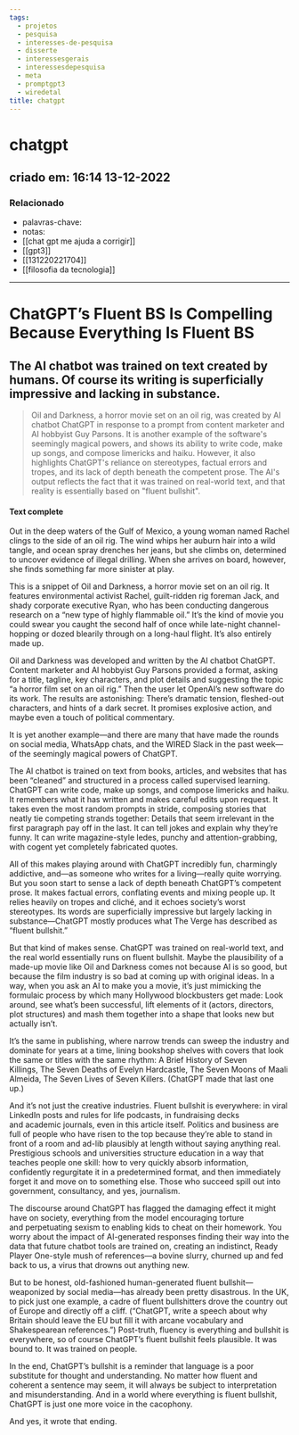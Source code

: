 ```yaml
---
tags:
  - projetos
  - pesquisa
  - interesses-de-pesquisa
  - disserte
  - interessesgerais
  - interessesdepesquisa
  - meta
  - promptgpt3
  - wiredetal
title: chatgpt
---
```

# chatgpt
## criado em: 16:14 13-12-2022

### Relacionado
- palavras-chave:    
- notas: 
- [[chat gpt me ajuda a corrigir]]
- [[gpt3]]
- [[131220221704]]
- [[filosofia da tecnologia]]
---
# ChatGPT’s Fluent BS Is Compelling Because Everything Is Fluent BS
## The AI chatbot was trained on text created by humans. Of course its writing is superficially impressive and lacking in substance.

>Oil and Darkness, a horror movie set on an oil rig, was created by AI chatbot ChatGPT in response to a prompt from content marketer and AI hobbyist Guy Parsons. It is another example of the software's seemingly magical powers, and shows its ability to write code, make up songs, and compose limericks and haiku. However, it also highlights ChatGPT's reliance on stereotypes, factual errors and tropes, and its lack of depth beneath the competent prose. The AI's output reflects the fact that it was trained on real-world text, and that reality is essentially based on "fluent bullshit".

#### Text complete

Out in the deep waters of the Gulf of Mexico, a young woman named Rachel clings to the side of an oil rig. The wind whips her auburn hair into a wild tangle, and ocean spray drenches her jeans, but she climbs on, determined to uncover evidence of illegal drilling. When she arrives on board, however, she finds something far more sinister at play.

This is a snippet of Oil and Darkness, a horror movie set on an oil rig. It features environmental activist Rachel, guilt-ridden rig foreman Jack, and shady corporate executive Ryan, who has been conducting dangerous research on a “new type of highly flammable oil.” It’s the kind of movie you could swear you caught the second half of once while late-night channel-hopping or dozed blearily through on a long-haul flight. It’s also entirely made up. 

Oil and Darkness was developed and written by the AI chatbot ChatGPT. Content marketer and AI hobbyist Guy Parsons provided a format, asking for a title, tagline, key characters, and plot details and suggesting the topic “a horror film set on an oil rig.” Then the user let OpenAI’s new software do its work. The results are astonishing: There’s dramatic tension, fleshed-out characters, and hints of a dark secret. It promises explosive action, and maybe even a touch of political commentary. 

It is yet another example—and there are many that have made the rounds on social media, WhatsApp chats, and the WIRED Slack in the past week—of the seemingly magical powers of ChatGPT. 

The AI chatbot is trained on text from books, articles, and websites that has been “cleaned” and structured in a process called supervised learning. ChatGPT can write code, make up songs, and compose limericks and haiku. It remembers what it has written and makes careful edits upon request. It takes even the most random prompts in stride, composing stories that neatly tie competing strands together: Details that seem irrelevant in the first paragraph pay off in the last. It can tell jokes and explain why they’re funny. It can write magazine-style ledes, punchy and attention-grabbing, with cogent yet completely fabricated quotes.

All of this makes playing around with ChatGPT incredibly fun, charmingly addictive, and—as someone who writes for a living—really quite worrying. But you soon start to sense a lack of depth beneath ChatGPT’s competent prose. It makes factual errors, conflating events and mixing people up. It relies heavily on tropes and cliché, and it echoes society’s worst stereotypes. Its words are superficially impressive but largely lacking in substance—ChatGPT mostly produces what The Verge has described as “fluent bullshit.”

But that kind of makes sense. ChatGPT was trained on real-world text, and the real world essentially runs on fluent bullshit. Maybe the plausibility of a made-up movie like Oil and Darkness comes not because AI is so good, but because the film industry is so bad at coming up with original ideas. In a way, when you ask an AI to make you a movie, it’s just mimicking the formulaic process by which many Hollywood blockbusters get made: Look around, see what’s been successful, lift elements of it (actors, directors, plot structures) and mash them together into a shape that looks new but actually isn’t. 

It’s the same in publishing, where narrow trends can sweep the industry and dominate for years at a time, lining bookshop shelves with covers that look the same or titles with the same rhythm: A Brief History of Seven Killings, The Seven Deaths of Evelyn Hardcastle, The Seven Moons of Maali Almeida, The Seven Lives of Seven Killers. (ChatGPT made that last one up.)

And it’s not just the creative industries. Fluent bullshit is everywhere: in viral LinkedIn posts and rules for life podcasts, in fundraising decks and academic journals, even in this article itself. Politics and business are full of people who have risen to the top because they’re able to stand in front of a room and ad-lib plausibly at length without saying anything real. Prestigious schools and universities structure education in a way that teaches people one skill: how to very quickly absorb information, confidently regurgitate it in a predetermined format, and then immediately forget it and move on to something else. Those who succeed spill out into government, consultancy, and yes, journalism.

The discourse around ChatGPT has flagged the damaging effect it might have on society, everything from the model encouraging torture and perpetuating sexism to enabling kids to cheat on their homework. You worry about the impact of AI-generated responses finding their way into the data that future chatbot tools are trained on, creating an indistinct, Ready Player One-style mush of references—a bovine slurry, churned up and fed back to us, a virus that drowns out anything new.

But to be honest, old-fashioned human-generated fluent bullshit—weaponized by social media—has already been pretty disastrous. In the UK, to pick just one example, a cadre of fluent bullshitters drove the country out of Europe and directly off a cliff. (“ChatGPT, write a speech about why Britain should leave the EU but fill it with arcane vocabulary and Shakespearean references.”) Post-truth, fluency is everything and bullshit is everywhere, so of course ChatGPT’s fluent bullshit feels plausible. It was bound to. It was trained on people. 

In the end, ChatGPT’s bullshit is a reminder that language is a poor substitute for thought and understanding. No matter how fluent and coherent a sentence may seem, it will always be subject to interpretation and misunderstanding. And in a world where everything is fluent bullshit, ChatGPT is just one more voice in the cacophony.

And yes, it wrote that ending.